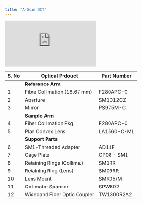```yaml
---
title: "A-Scan OCT"
---
```


<iframe src="https://www.youtube.com/embed/_8D0WIpd4Dc" title="A scan OCT" frameborder="0" allow="accelerometer; autoplay; clipboard-write; encrypted-media; gyroscope; picture-in-picture" allowfullscreen></iframe>

| S. No | **Optical Prdouct**          | Part Number |
| ----- | ---------------------------- | ----------- |
|       | **Reference Arm**            |             |
| 1     | Fibre Collimation (18.67 mm) | F280APC-C   |
| 2     | Aperture                     | SM1D12CZ    |
| 3     | Mirror                       | PS975M-C    |
|       | **Sample Arm**               |             |
| 4     | Fiber Collimation Pkg        | F280APC-C   |
| 5     | Plan Convex Lens             | LA1560-C-ML |
|       | **Support Parts**            |             |
| 6     | SM1-Threaded Adapter         | AD11F       |
| 7     | Cage Plate                   | CP08 - SM1  |
| 8     | Retaining Rings (Collima.)   | SM1RR       |
| 9     | Retaining Ring (Lens)        | SM05RR      |
| 10    | Lens Mount                   | SMR05/M     |
| 11    | Collimator Spanner           | SPW602      |
| 12    | Wideband Fiber Optic Coupler | TW1300R2A2  |


<script defer src="https://cdn.commento.io/js/commento.js"></script>
<div id="commento"></div>